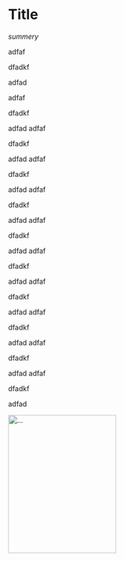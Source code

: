# Title
*summery*





adfaf


dfadkf


adfad



adfaf


dfadkf


adfad
adfaf


dfadkf


adfad
adfaf


dfadkf


adfad
adfaf


dfadkf


adfad
adfaf


dfadkf


adfad
adfaf


dfadkf


adfad
adfaf


dfadkf


adfad
adfaf


dfadkf


adfad
adfaf


dfadkf


adfad
adfaf


dfadkf


adfad





























<img alt="..." class="lozad"
data-src="https://res.cloudinary.com/sourcetoad/image/upload/v1483582294/frog-sm_sg9llg.jpg"
     width="220" height="280">
     